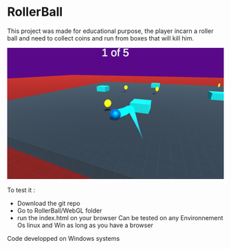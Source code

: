 # RollerBall
This project was made for educational purpose, the player incarn a roller ball and need to collect coins and run from boxes that will kill him. 

![Image of the game](https://github.com/IsmailMAJBAR/RollerBall/blob/master/images/Capture.PNG)

To test it : 
- Download the git repo
- Go to RollerBall/WebGL folder
- run the index.html on your browser
Can be tested on any Environnement Os linux and Win as long as you have a browser

Code developped on Windows systems
